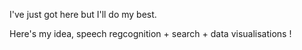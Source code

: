 I've just got here but I'll do my best. 

Here's my idea, speech regcognition + search + data visualisations !
